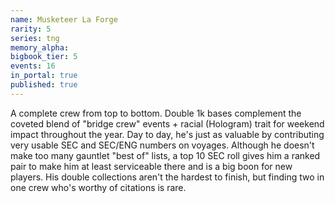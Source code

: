 ```yaml
---
name: Musketeer La Forge
rarity: 5
series: tng
memory_alpha:
bigbook_tier: 5
events: 16
in_portal: true
published: true
---
```


A complete crew from top to bottom. Double 1k bases complement the coveted blend of "bridge crew" events + racial (Hologram) trait for weekend impact throughout the year. Day to day, he's just as valuable by contributing very usable SEC and SEC/ENG numbers on voyages. Although he doesn't make too many gauntlet "best of" lists, a top 10 SEC roll gives him a ranked pair to make him at least serviceable there and is a big boon for new players. His double collections aren't the hardest to finish, but finding two in one crew who's worthy of citations is rare.

